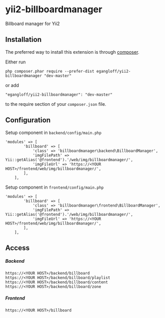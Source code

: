 # yii2-billboardmanager
Billboard manager for Yii2

## Installation

The preferred way to install this extension is through [composer](http://getcomposer.org/download/).

Either run

```
php composer.phar require --prefer-dist egangloff/yii2-billboardmanager "dev-master"
```

or add

```
"egangloff/yii2-billboardmanager": "dev-master"
```

to the require section of your `composer.json` file.


## Configuration

Setup component in `backend/config/main.php`

```
'modules' => [
        'billboard' => [
            'class' => 'billboardmanager\backend\BillboardManager',
            'imgFilePath' => Yii::getAlias('@frontend').'/web/img/billboardmanager/',
            'imgFileUrl' => 'https://<YOUR HOST>/frontend/web/img/billboardmanager/',
        ],
    ],
```

Setup component in `frontend/config/main.php`

```
'modules' => [
        'billboard' => [
            'class' => 'billboardmanager\frontend\BillboardManager',
            'imgFilePath' => Yii::getAlias('@frontend').'/web/img/billboardmanager/',
            'imgFileUrl' => 'https://<YOUR HOST>/frontend/web/img/billboardmanager/',
        ],
    ],
```

## Access

##### Backend

```
https://<YOUR HOST>/backend/billboard
https://<YOUR HOST>/backend/billboard/playlist
https://<YOUR HOST>/backend/billboard/content
https://<YOUR HOST>/backend/billboard/zone
```

##### Frontend

```
https://<YOUR HOST>/billboard
```

